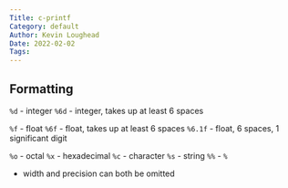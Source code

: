 ```yaml
---
Title: c-printf
Category: default
Author: Kevin Loughead
Date: 2022-02-02
Tags:
---
```


## Formatting

`%d` - integer
`%6d` - integer, takes up at least 6 spaces

`%f` - float
`%6f` - float, takes up at least 6 spaces
`%6.1f` - float, 6 spaces, 1 significant digit

`%o` - octal
`%x` - hexadecimal
`%c` - character
`%s` - string
`%%` - `%`

- width and precision can both be omitted
